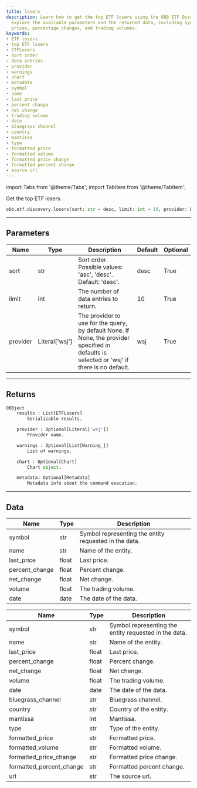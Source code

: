 ```yaml
---
title: losers
description: Learn how to get the top ETF losers using the OBB ETF Discovery API endpoint.
  Explore the available parameters and the returned data, including symbols, names,
  prices, percentage changes, and trading volumes.
keywords:
- ETF losers
- top ETF losers
- ETFLosers
- sort order
- data entries
- provider
- warnings
- chart
- metadata
- symbol
- name
- last price
- percent change
- net change
- trading volume
- date
- bluegrass channel
- country
- mantissa
- type
- formatted price
- formatted volume
- formatted price change
- formatted percent change
- source url
---
```



<!-- markdownlint-disable MD012 MD031 MD033 -->

import Tabs from '@theme/Tabs';
import TabItem from '@theme/TabItem';

Get the top ETF losers.

```python wordwrap
obb.etf.discovery.losers(sort: str = desc, limit: int = 10, provider: Literal[str] = wsj)
```

---

## Parameters

<Tabs>
<TabItem value="standard" label="Standard">

| Name | Type | Description | Default | Optional |
| ---- | ---- | ----------- | ------- | -------- |
| sort | str | Sort order. Possible values: 'asc', 'desc'. Default: 'desc'. | desc | True |
| limit | int | The number of data entries to return. | 10 | True |
| provider | Literal['wsj'] | The provider to use for the query, by default None. If None, the provider specified in defaults is selected or 'wsj' if there is no default. | wsj | True |
</TabItem>

</Tabs>

---

## Returns

```python wordwrap
OBBject
    results : List[ETFLosers]
        Serializable results.

    provider : Optional[Literal['wsj']]
        Provider name.

    warnings : Optional[List[Warning_]]
        List of warnings.

    chart : Optional[Chart]
        Chart object.

    metadata: Optional[Metadata]
        Metadata info about the command execution.
```

---

## Data

<Tabs>
<TabItem value="standard" label="Standard">

| Name | Type | Description |
| ---- | ---- | ----------- |
| symbol | str | Symbol representing the entity requested in the data. |
| name | str | Name of the entity. |
| last_price | float | Last price. |
| percent_change | float | Percent change. |
| net_change | float | Net change. |
| volume | float | The trading volume. |
| date | date | The date of the data. |
</TabItem>

<TabItem value='wsj' label='wsj'>

| Name | Type | Description |
| ---- | ---- | ----------- |
| symbol | str | Symbol representing the entity requested in the data. |
| name | str | Name of the entity. |
| last_price | float | Last price. |
| percent_change | float | Percent change. |
| net_change | float | Net change. |
| volume | float | The trading volume. |
| date | date | The date of the data. |
| bluegrass_channel | str | Bluegrass channel. |
| country | str | Country of the entity. |
| mantissa | int | Mantissa. |
| type | str | Type of the entity. |
| formatted_price | str | Formatted price. |
| formatted_volume | str | Formatted volume. |
| formatted_price_change | str | Formatted price change. |
| formatted_percent_change | str | Formatted percent change. |
| url | str | The source url. |
</TabItem>

</Tabs>

